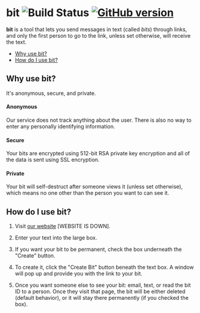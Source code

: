 # bit ![Build Status](https://travis-ci.org/thecameronjones/bit.svg?branch=master) [![GitHub version](https://badge.fury.io/gh/thecameronjones%2Fbit.svg)](https://badge.fury.io/gh/thecameronjones%2Fbit)
**bit** is a tool that lets you send messages in text (called _bits_) through links, and only the first person to go to the link, unless set otherwise, will receive the text.
* [Why use bit?](#why-use-bit)
* [How do I use bit?](#how-do-i-use-bit)

## Why use bit?
It's anonymous, secure, and private.
#### Anonymous
Our service does not track anything about the user. There is also no way to enter any personally identifying information.
#### Secure
Your bits are encrypted using 512-bit RSA private key encryption and all of the data is sent using SSL encryption.
#### Private
Your bit will self-destruct after someone views it (unless set otherwise), which means no one other than the person you want to can see it.

## How do I use bit?

1. Visit [our website](#) [WEBSITE IS DOWN].

2. Enter your text into the large box.

3. If you want your bit to be permanent, check the box underneath the "Create" button.

4. To create it, click the "Create Bit" button beneath the text box. A window will pop up and provide you with the link to your bit.

5. Once you want someone else to see your bit: email, text, or read the bit ID to a person. Once they visit that page, the bit will be either deleted (default behavior), or it will stay there permanently (if you checked the box).
